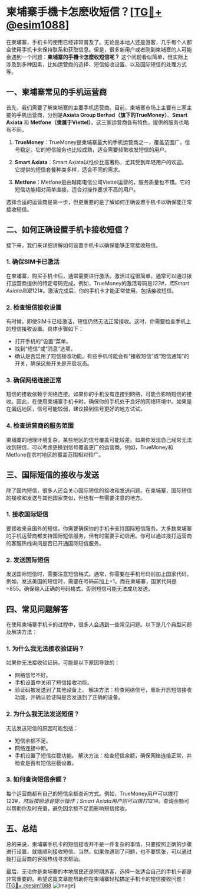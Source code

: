 # 柬埔寨手機卡怎麽收短信？[[TG💪+ @esim1088](https://t.me/s/esim1088)]

在柬埔寨，手机卡的使用已经非常普及了。无论是本地人还是游客，几乎每个人都会使用手机卡来保持联系和获取信息。但是，很多新用户或者刚到柬埔寨的人可能会遇到一个问题：**柬埔寨的手機卡怎麼收短信呢？** 这个问题看似简单，但实际上涉及到多种因素，比如运营商的选择、短信接收设置、以及国际短信的处理方式等。

## 一、柬埔寨常见的手机运营商

首先，我们需要了解柬埔寨的主要手机运营商。目前，柬埔寨市场上主要有三家主要的手机运营商，分别是**Axiata Group Berhad（旗下的TrueMoney）**、**Smart Axiata** 和 **Metfone（隶属于Viettel）**。这三家运营商各有特色，提供的服务也略有不同。

1. **TrueMoney**：TrueMoney是柬埔寨最大的手机运营商之一，覆盖范围广，信号稳定。它的短信服务也比较成熟，适合需要频繁收发短信的用户。
   
2. **Smart Axiata**：Smart Axiata以性价比高著称，尤其受到年轻用户的欢迎。它提供的短信套餐种类多样，适合不同的需求。

3. **Metfone**：Metfone是由越南电信公司Viettel运营的，服务质量也不错。它的短信功能相对简单直接，适合对操作要求不高的用户。

选择合适的运营商是第一步，但更重要的是了解如何正确设置手机卡以确保能正常接收短信。

## 二、如何正确设置手机卡接收短信？

接下来，我们来详细讲解如何设置手机卡以确保能够正常接收短信。

### 1. 确保SIM卡已激活

在柬埔寨，购买手机卡后，通常需要进行激活。激活过程很简单，通常可以通过拨打运营商提供的特定号码完成。例如，TrueMoney的激活号码是*123#，而Smart Axiata则是*121#。激活完成后，你的手机卡才能正常使用，包括接收短信。

### 2. 检查短信接收设置

有时候，即使SIM卡已经激活，短信仍然无法正常接收。这时，你需要检查手机上的短信接收设置。具体步骤如下：

- 打开手机的“设置”菜单。
- 找到“短信”或“消息”选项。
- 确认是否启用了短信接收功能。有些手机可能会有“接收短信”或“短信通知”的开关，确保这些开关是开启状态。

### 3. 确保网络连接正常

短信的接收依赖于网络连接。如果你的手机没有连接到网络，可能会影响短信的接收。因此，在使用柬埔寨手机卡时，确保你的手机处于良好的网络环境中。如果是在偏远地区，信号可能较弱，建议换到信号更好的地方试试。

### 4. 检查运营商的服务范围

柬埔寨的地理环境复杂，某些地区的信号覆盖可能较差。如果你发现自己经常无法收到短信，可以考虑更换到信号覆盖更广的运营商。例如，TrueMoney和Metfone在农村地区的覆盖范围相对较广。

## 三、国际短信的接收与发送

除了国内短信，很多人还会关心国际短信的接收和发送问题。在柬埔寨，国际短信的接收和发送与其他国家类似，但也有一些需要注意的地方。

### 1. 接收国际短信

要接收来自国外的短信，你需要确保你的手机卡支持国际短信服务。大多数柬埔寨的手机运营商都支持国际短信服务，但有时需要手动启用。你可以通过拨打运营商的客服热线询问是否已开通国际短信服务。

### 2. 发送国际短信

发送国际短信时，需要注意短信格式。通常，你需要在手机号码前加上国家代码。例如，发送美国的短信时，需要在号码前加上+1。而在柬埔寨，国家代码是+855。确保输入正确的号码格式，否则短信可能无法成功发送。

## 四、常见问题解答

在使用柬埔寨手机卡的过程中，很多人会遇到一些常见问题。以下是几个典型问题及解决方法：

### 1. 为什么我无法接收验证码？

如果你无法接收验证码，可能是以下原因导致的：
- 网络信号不好。
- 手机设置中关闭了短信接收功能。
- 验证码被发送到了其他设备上。
解决方法：检查网络信号，重新开启短信接收功能，并确认验证码是否发送到了正确的设备。

### 2. 为什么我无法发送短信？

无法发送短信的原因可能包括：
- 短信余额不足。
- 网络连接中断。
- 手机设置了短信拦截功能。
解决方法：检查短信余额，确保网络连接正常，并检查是否有短信拦截设置。

### 3. 如何查询短信余额？

每个运营商都有自己的短信余额查询方式。例如，TrueMoney用户可以拨打*123#，然后按照语音提示操作；Smart Axiata用户则可以拨打*121#。查询余额可以帮助你及时充值，避免因余额不足而影响短信接收。

## 五、总结

总的来说，柬埔寨手机卡的短信接收并不是一件复杂的事情，只要按照正确的步骤进行设置，就能顺利接收短信。当然，如果你遇到了问题，也不要慌张，可以通过拨打运营商的客服热线寻求帮助。

最后，无论你是柬埔寨的本地居民还是短期游客，选择一张适合自己的手机卡都是非常重要的。希望这篇文章能帮助你在柬埔寨轻松搞定手机卡的短信接收问题！[[TG💪+ @esim1088](https://t.me/s/esim1088) ![Image](https://i.postimg.cc/4NQfJmqS/Snipaste-2025-05-13-00-14-12.png)]